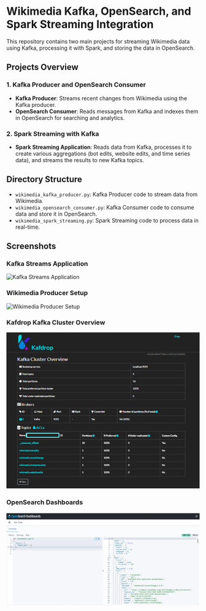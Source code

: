 # Wikimedia Kafka, OpenSearch, and Spark Streaming Integration

This repository contains two main projects for streaming Wikimedia data using Kafka, processing it with Spark, and storing the data in OpenSearch.

## Projects Overview

### 1. Kafka Producer and OpenSearch Consumer
- **Kafka Producer**: Streams recent changes from Wikimedia using the Kafka producer.
- **OpenSearch Consumer**: Reads messages from Kafka and indexes them in OpenSearch for searching and analytics.

### 2. Spark Streaming with Kafka
- **Spark Streaming Application**: Reads data from Kafka, processes it to create various aggregations (bot edits, website edits, and time series data), and streams the results to new Kafka topics.

## Directory Structure
- `wikimedia_kafka_producer.py`: Kafka Producer code to stream data from Wikimedia.
- `wikimedia_opensearch_consumer.py`: Kafka Consumer code to consume data and store it in OpenSearch.
- `wikimedia_spark_streaming.py`: Spark Streaming code to process data in real-time.

## Screenshots

### Kafka Streams Application
![Kafka Streams Application](images/kafka_streams_application.png)

### Wikimedia Producer Setup
![Wikimedia Producer Setup](images/wikimedia_producer_setup.png)

### Kafdrop Kafka Cluster Overview
![Kafdrop Kafka Cluster Overview](images/kafdrop.png)

### OpenSearch Dashboards
![OpenSearch Dashboards](images/opensearch.png)
